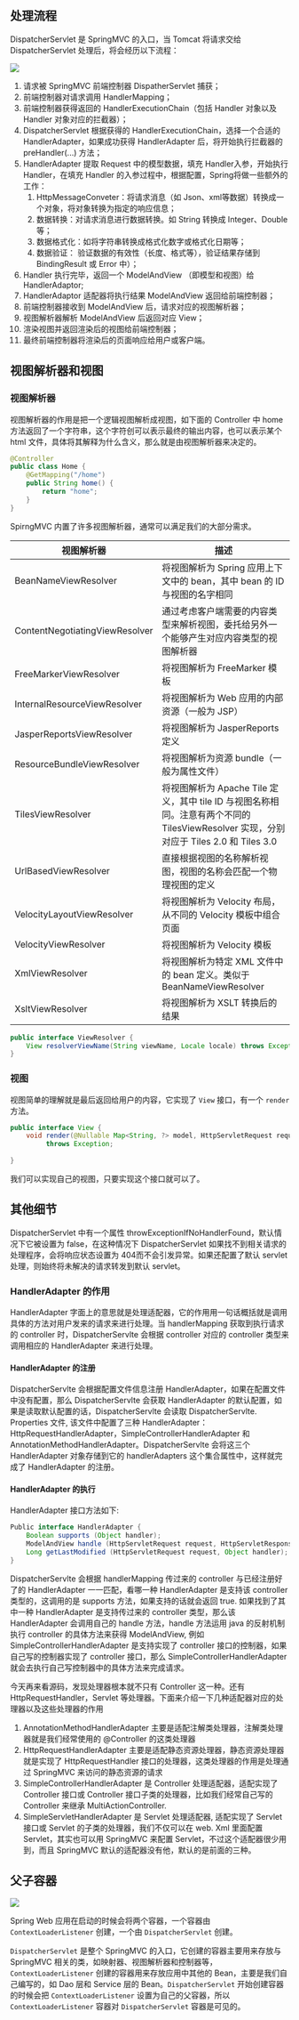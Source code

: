 ## 处理流程

DispatcherServlet 是 SpringMVC 的入口，当 Tomcat 将请求交给 DispatcherServlet 处理后，将会经历以下流程：

![](../附件/SpirngMVC进阶知识_image_1.png)

1. 请求被 SpringMVC​ 前端控制器 DispatherServlet​ 捕获；
2. 前端控制器对请求调用 HandlerMapping​；
3. 前端控制器获得返回的 HandlerExecutionChain​（包括 Handler​ 对象以及 Handler​ 对象对应的拦截器）；
4. DispatcherServlet​ 根据获得的 HandlerExecutionChain​，选择一个合适的 HandlerAdapter​，如果成功获得 HandlerAdapter​ 后，将开始执行拦截器的 preHandler(...)​ 方法；
5. ​HandlerAdapter​ 提取 Request​ 中的模型数据，填充 Handler​ 入参，开始执行 Handler，在填充 Handler​ 的入参过程中，根据配置，Spring​ 将做一些额外的工作：
	1. HttpMessageConveter​：将请求消息（如 Json​、xml​ 等数据）转换成一个对象，将对象转换为指定的响应信息；
	2. 数据转换：对请求消息进行数据转换。如 String​ 转换成 Integer​、Double​ 等；
	3. 数据格式化：如将字符串转换成格式化数字或格式化日期等；
	4. 数据验证： 验证数据的有效性（长度、格式等），验证结果存储到 BindingResult​ 或 Error​ 中）；
6. Handler​ 执行完毕，返回一个 ModelAndView ​（即模型和视图）给 HandlerAdaptor​;
7. HandlerAdaptor​ 适配器将执行结果 ModelAndView​ 返回给前端控制器；
8. 前端控制器接收到 ModelAndView​ 后，请求对应的视图解析器；
9. 视图解析器解析 ModelAndView​ 后返回对应 View​；
10. 渲染视图并返回渲染后的视图给前端控制器；
11. 最终前端控制器将渲染后的页面响应给用户或客户端。


## 视图解析器和视图

### 视图解析器

视图解析器的作用是把一个逻辑视图解析成视图，如下面的 Controller 中 home 方法返回了一个字符串，这个字符创可以表示最终的输出内容，也可以表示某个 html 文件，具体将其解释为什么含义，那么就是由视图解析器来决定的。

```java
@Controller
public class Home {
	@GetMapping("/home")
	public String home() {
		return "home";
	}
}
```

SpirngMVC 内置了许多视图解析器，通常可以满足我们的大部分需求。


| 视图解析器                     | 描述                                                                                                                                   |
| ------------------------------ | -------------------------------------------------------------------------------------------------------------------------------------- |
| BeanNameViewResolver           | 将视图解析为 Spring 应用上下文中的 bean，其中 bean 的 ID 与视图的名字相同                                                              |
| ContentNegotiatingViewResolver | 通过考虑客户端需要的内容类型来解析视图，委托给另外一个能够产生对应内容类型的视图解析器                                                 |
| FreeMarkerViewResolver         | 将视图解析为 FreeMarker 模板                                                                                                           |
| InternalResourceViewResolver   | 将视图解析为 Web 应用的内部资源（一般为 JSP）                                                                                          |
| JasperReportsViewResolver      | 将视图解析为 JasperReports 定义                                                                                                        |
| ResourceBundleViewResolver     | 将视图解析为资源 bundle（一般为属性文件）                                                                                              |
| TilesViewResolver              | 将视图解析为 Apache Tile 定义，其中 tile ID 与视图名称相同。注意有两个不同的 TilesViewResolver 实现，分别对应于 Tiles 2.0 和 Tiles 3.0 |
| UrlBasedViewResolver           | 直接根据视图的名称解析视图，视图的名称会匹配一个物理视图的定义                                                                         |
| VelocityLayoutViewResolver     | 将视图解析为 Velocity 布局，从不同的 Velocity 模板中组合页面                                                                           |
| VelocityViewResolver           | 将视图解析为 Velocity 模板                                                                                                             |
| XmlViewResolver                | 将视图解析为特定 XML 文件中的 bean 定义。类似于 BeanNameViewResolver                                                                   |
| XsltViewResolver               | 将视图解析为 XSLT 转换后的结果                                                                                                         |


```java
public interface ViewResolver {
	View resolverViewName(String viewName, Locale locale) throws Exception;
}
```


### 视图

视图简单的理解就是最后返回给用户的内容，它实现了 `View` 接口，有一个 `render` 方法。

```java
public interface View {  
	void render(@Nullable Map<String, ?> model, HttpServletRequest request, HttpServletResponse response)  
         throws Exception;  
  
}
```

我们可以实现自己的视图，只要实现这个接口就可以了。

## 其他细节

​DispatcherServlet​ 中有一个属性 throwExceptionIfNoHandlerFound​，默认情况下它被设置为 false​，在这种情况下 DispatcherServlet​ 如果找不到相关请求的处理程序，会将响应状态设置为 404​ 而不会引发异常。如果还配置了默认 servlet​ 处理，则始终将未解决的请求转发到默认 servlet​。

### HandlerAdapter 的作用

HandlerAdapter 字面上的意思就是处理适配器，它的作用用一句话概括就是调用具体的方法对用户发来的请求来进行处理。当 handlerMapping 获取到执行请求的 controller 时，DispatcherServlte 会根据 controller 对应的 controller 类型来调用相应的 HandlerAdapter 来进行处理。

#### HandlerAdapter 的注册

DispatcherServlte 会根据配置文件信息注册 HandlerAdapter，如果在配置文件中没有配置，那么 DispatcherServlte 会获取 HandlerAdapter 的默认配置，如果是读取默认配置的话，DispatcherServlte 会读取 DispatcherServlte. Properties 文件, 该文件中配置了三种 HandlerAdapter：HttpRequestHandlerAdapter，SimpleControllerHandlerAdapter 和 AnnotationMethodHandlerAdapter。DispatcherServlte 会将这三个 HandlerAdapter 对象存储到它的 handlerAdapters 这个集合属性中，这样就完成了 HandlerAdapter 的注册。

#### HandlerAdapter 的执行

HandlerAdapter 接口方法如下:

```java
Public interface HandlerAdapter {
	Boolean supports (Object handler);
	ModelAndView handle (HttpServletRequest request, HttpServletResponse response, Object handler) throws Exception;
	Long getLastModified (HttpServletRequest request, Object handler);
}
```

DispatcherServlte 会根据 handlerMapping 传过来的 controller 与已经注册好了的 HandlerAdapter 一一匹配，看哪一种 HandlerAdapter 是支持该 controller 类型的，这调用的是 supports 方法，如果支持的话就会返回 true. 如果找到了其中一种 HandlerAdapter 是支持传过来的 controller 类型，那么该 HandlerAdapter 会调用自己的 handle 方法，handle 方法运用 java 的反射机制执行 controller 的具体方法来获得 ModelAndView, 例如 SimpleControllerHandlerAdapter 是支持实现了 controller 接口的控制器，如果自己写的控制器实现了 controller 接口，那么 SimpleControllerHandlerAdapter 就会去执行自己写控制器中的具体方法来完成请求。

今天再来看源码，发现处理器根本就不只有 Controller 这一种。还有 HttpRequestHandler，Servlet 等处理器。下面来介绍一下几种适配器对应的处理器以及这些处理器的作用

1.  AnnotationMethodHandlerAdapter 主要是适配注解类处理器，注解类处理器就是我们经常使用的 @Controller 的这类处理器
2.  HttpRequestHandlerAdapter 主要是适配静态资源处理器，静态资源处理器就是实现了 HttpRequestHandler 接口的处理器，这类处理器的作用是处理通过 SpringMVC 来访问的静态资源的请求
3.  SimpleControllerHandlerAdapter 是 Controller 处理适配器，适配实现了 Controller 接口或 Controller 接口子类的处理器，比如我们经常自己写的 Controller 来继承 MultiActionController.
4.  SimpleServletHandlerAdapter 是 Servlet 处理适配器, 适配实现了 Servlet 接口或 Servlet 的子类的处理器，我们不仅可以在 web. Xml 里面配置 Servlet，其实也可以用 SpringMVC 来配置 Servlet，不过这个适配器很少用到，而且 SpringMVC 默认的适配器没有他，默认的是前面的三种。

## 父子容器


![](../附件/SpirngMVC进阶知识_image_2.png)

Spring Web 应用在启动的时候会将两个容器，一个容器由 `ContextLoaderListener` 创建，一个由 `DispatcherServlet` 创建。

`DispatcherServlet` 是整个 SpringMVC 的入口，它创建的容器主要用来存放与 SpringMVC 相关的类，如映射器、视图解析器和控制器等，`ContextLoaderListener` 创建的容器用来存放应用中其他的 Bean，主要是我们自己编写的，如 Dao 层和 Service 层的 Bean。`DispatcherServlet` 开始创建容器的时候会把 `ContextLoaderListener` 设置为自己的父容器，所以 `ContextLoaderListener` 容器对 `DispatcherServlet` 容器是可见的。
